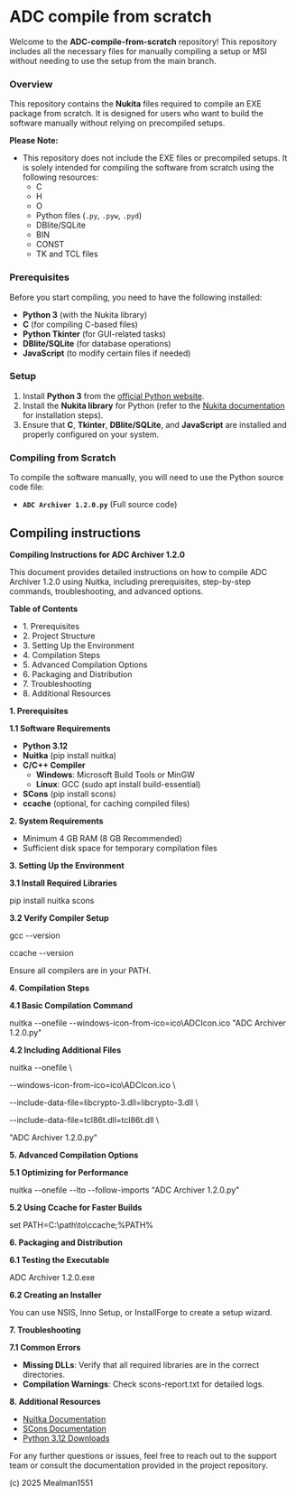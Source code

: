 # ADC compile from scratch

Welcome to the **ADC-compile-from-scratch** repository! This repository includes all the necessary files for manually compiling a setup or MSI without needing to use the setup from the main branch.

### Overview

This repository contains the **Nukita** files required to compile an EXE package from scratch. It is designed for users who want to build the software manually without relying on precompiled setups.

**Please Note:**  
- This repository does not include the EXE files or precompiled setups. It is solely intended for compiling the software from scratch using the following resources:
    - C
    - H
    - O
    - Python files (`.py`, `.pyw`, `.pyd`)
    - DBlite/SQLite
    - BIN
    - CONST
    - TK and TCL files

### Prerequisites

Before you start compiling, you need to have the following installed:

- **Python 3** (with the Nukita library)
- **C** (for compiling C-based files)
- **Python Tkinter** (for GUI-related tasks)
- **DBlite/SQLite** (for database operations)
- **JavaScript** (to modify certain files if needed)

### Setup

1. Install **Python 3** from the [official Python website](https://www.python.org/downloads/).
2. Install the **Nukita library** for Python (refer to the [Nukita documentation](https://nukita.readthedocs.io/) for installation steps).
3. Ensure that **C**, **Tkinter**, **DBlite/SQLite**, and **JavaScript** are installed and properly configured on your system.

### Compiling from Scratch

To compile the software manually, you will need to use the Python source code file: 

- **`ADC Archiver 1.2.0.py`** (Full source code)

## Compiling instructions

**Compiling Instructions for ADC Archiver 1.2.0**

This document provides detailed instructions on how to compile ADC Archiver 1.2.0 using Nuitka, including prerequisites, step-by-step commands, troubleshooting, and advanced options.

**Table of Contents**

- 1\. Prerequisites
- 2\. Project Structure
- 3\. Setting Up the Environment
- 4\. Compilation Steps
- 5\. Advanced Compilation Options
- 6\. Packaging and Distribution
- 7\. Troubleshooting
- 8\. Additional Resources

**1\. Prerequisites**

**1.1 Software Requirements**

- **Python 3.12**
- **Nuitka** (pip install nuitka)
- **C/C++ Compiler**
  - **Windows**: Microsoft Build Tools or MinGW
  - **Linux**: GCC (sudo apt install build-essential)
- **SCons** (pip install scons)
- **ccache** (optional, for caching compiled files)

**2\. System Requirements**

- Minimum 4 GB RAM (8 GB Recommended)
- Sufficient disk space for temporary compilation files

**3\. Setting Up the Environment**

**3.1 Install Required Libraries**

pip install nuitka scons

**3.2 Verify Compiler Setup**

gcc --version

ccache --version

Ensure all compilers are in your PATH.

**4\. Compilation Steps**

**4.1 Basic Compilation Command**

nuitka --onefile --windows-icon-from-ico=ico\\ADCIcon.ico "ADC Archiver 1.2.0.py"

**4.2 Including Additional Files**

nuitka --onefile \\

\--windows-icon-from-ico=ico\\ADCIcon.ico \\

\--include-data-file=libcrypto-3.dll=libcrypto-3.dll \\

\--include-data-file=tcl86t.dll=tcl86t.dll \\

"ADC Archiver 1.2.0.py"

**5\. Advanced Compilation Options**

**5.1 Optimizing for Performance**

nuitka --onefile --lto --follow-imports "ADC Archiver 1.2.0.py"

**5.2 Using Ccache for Faster Builds**

set PATH=C:\\path\\to\\ccache;%PATH%

**6\. Packaging and Distribution**

**6.1 Testing the Executable**

ADC Archiver 1.2.0.exe

**6.2 Creating an Installer**

You can use NSIS, Inno Setup, or InstallForge to create a setup wizard.

**7\. Troubleshooting**

**7.1 Common Errors**

- **Missing DLLs**: Verify that all required libraries are in the correct directories.
- **Compilation Warnings**: Check scons-report.txt for detailed logs.

**8\. Additional Resources**

- [Nuitka Documentation](https://nuitka.net/user-documentation/)
- [SCons Documentation](https://scons.org/documentation.html)
- [Python 3.12 Downloads](https://www.python.org/downloads/release/python-312/)

For any further questions or issues, feel free to reach out to the support team or consult the documentation provided in the project repository.

(c) 2025 Mealman1551
